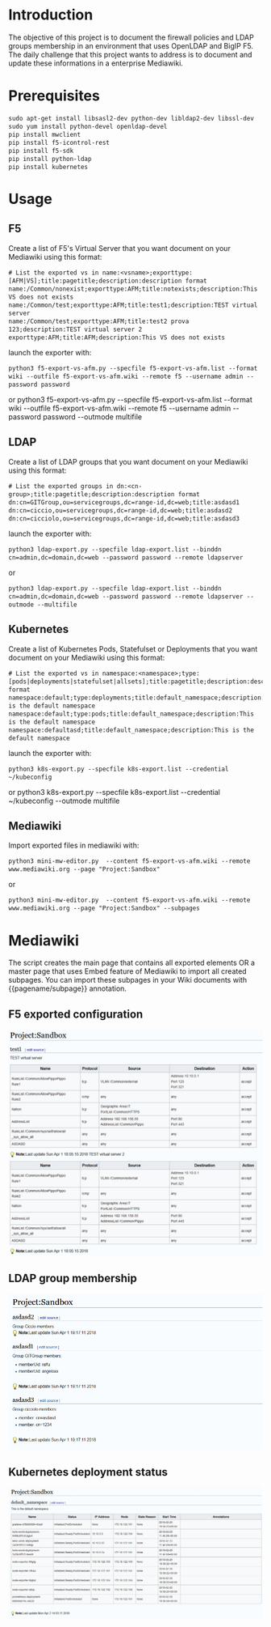 # Introduction

The objective of this project is to document the firewall policies and LDAP groups membership in an environment that uses OpenLDAP and BigIP F5. The daily challenge that this project wants to address is to document and update these informations in a enterprise Mediawiki.

# Prerequisites

    sudo apt-get install libsasl2-dev python-dev libldap2-dev libssl-dev
    sudo yum install python-devel openldap-devel
    pip install mwclient
    pip install f5-icontrol-rest
    pip install f5-sdk
    pip install python-ldap
    pip install kubernetes

# Usage

## F5
Create a list of F5's Virtual Server that you want document on your Mediawiki using this format:

    # List the exported vs in name:<vsname>;exporttype:[AFM|VS];title:pagetitle;description:description format
    name:/Common/nonexist;exporttype:AFM;title:notexists;description:This VS does not exists
    name:/Common/test;exporttype:AFM;title:test1;description:TEST virtual server
    name:/Common/test;exporttype:AFM;title:test2 prova 123;description:TEST virtual server 2
    exporttype:AFM;title:AFM;description:This VS does not exists

launch the exporter with:

    python3 f5-export-vs-afm.py --specfile f5-export-vs-afm.list --format wiki --outfile f5-export-vs-afm.wiki --remote f5 --username admin --password password

or
    python3 f5-export-vs-afm.py --specfile f5-export-vs-afm.list --format wiki --outfile f5-export-vs-afm.wiki --remote f5 --username admin --password password --outmode multifile

## LDAP

Create a list of LDAP groups that you want document on your Mediawiki using this format:
    
    # List the exported groups in dn:<cn-group>;title:pagetitle;description:description format
    dn:cn=GITGroup,ou=servicegroups,dc=range-id,dc=web;title:asdasd1
    dn:cn=ciccio,ou=servicegroups,dc=range-id,dc=web;title:asdasd2
    dn:cn=cicciolo,ou=servicegroups,dc=range-id,dc=web;title:asdasd3

launch the exporter with:

    python3 ldap-export.py --specfile ldap-export.list --binddn cn=admin,dc=domain,dc=web --password password --remote ldapserver

or

    python3 ldap-export.py --specfile ldap-export.list --binddn cn=admin,dc=domain,dc=web --password password --remote ldapserver --outmode --multifile

## Kubernetes
Create a list of Kubernetes Pods, Statefulset or Deployments that you want document on your Mediawiki using this format:

    # List the exported vs in namespace:<namespace>;type:[pods|deployments|statefulset|allsets];title:pagetitle;description:description format
    namespace:default;type:deployments;title:default_namespace;description:This is the default namespace 
    namespace:default;type:pods;title:default_namespace;description:This is the default namespace 
    namespace:defaultasd;title:default_namespace;description:This is the default namespace 

launch the exporter with:

    python3 k8s-export.py --specfile k8s-export.list --credential ~/kubeconfig

or
    python3 k8s-export.py --specfile k8s-export.list --credential ~/kubeconfig --outmode multifile

## Mediawiki
Import exported files in mediawiki with:

    python3 mini-mw-editor.py  --content f5-export-vs-afm.wiki --remote www.mediawiki.org --page "Project:Sandbox"

or 

    python3 mini-mw-editor.py  --content f5-export-vs-afm.wiki --remote www.mediawiki.org --page "Project:Sandbox" --subpages

# Mediawiki
The script creates the main page that contains all exported elements OR a master page that uses Embed feature of Mediawiki to import all created subpages. You can import these subpages in your Wiki documents with {{pagename/subpage}} annotation.

## F5 exported configuration
![F5](f5.png)

## LDAP group membership
![ldap](ldap.png)

## Kubernetes deployment status
![k8s](k8s.png)